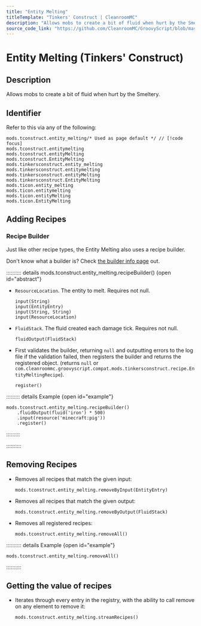 ```yaml
---
title: "Entity Melting"
titleTemplate: "Tinkers' Construct | CleanroomMC"
description: "Allows mobs to create a bit of fluid when hurt by the Smeltery."
source_code_link: "https://github.com/CleanroomMC/GroovyScript/blob/master/src/main/java/com/cleanroommc/groovyscript/compat/mods/tinkersconstruct/EntityMelting.java"
---
```


# Entity Melting (Tinkers' Construct)

## Description

Allows mobs to create a bit of fluid when hurt by the Smeltery.

## Identifier

Refer to this via any of the following:

```groovy:no-line-numbers {1}
mods.tconstruct.entity_melting/* Used as page default */ // [!code focus]
mods.tconstruct.entitymelting
mods.tconstruct.entityMelting
mods.tconstruct.EntityMelting
mods.tinkersconstruct.entity_melting
mods.tinkersconstruct.entitymelting
mods.tinkersconstruct.entityMelting
mods.tinkersconstruct.EntityMelting
mods.ticon.entity_melting
mods.ticon.entitymelting
mods.ticon.entityMelting
mods.ticon.EntityMelting
```


## Adding Recipes

### Recipe Builder

Just like other recipe types, the Entity Melting also uses a recipe builder.

Don't know what a builder is? Check [the builder info page](../../introduction/builder.md) out.

:::::::::: details mods.tconstruct.entity_melting.recipeBuilder() {open id="abstract"}
- `ResourceLocation`. The entity to melt. Requires not null.

    ```groovy:no-line-numbers
    input(String)
    input(EntityEntry)
    input(String, String)
    input(ResourceLocation)
    ```

- `FluidStack`. The fluid created each damage tick. Requires not null.

    ```groovy:no-line-numbers
    fluidOutput(FluidStack)
    ```

- First validates the builder, returning `null` and outputting errors to the log file if the validation failed, then registers the builder and returns the registered object. (returns `null` or `com.cleanroommc.groovyscript.compat.mods.tinkersconstruct.recipe.EntityMeltingRecipe`).

    ```groovy:no-line-numbers
    register()
    ```

::::::::: details Example {open id="example"}
```groovy:no-line-numbers
mods.tconstruct.entity_melting.recipeBuilder()
    .fluidOutput(fluid('iron') * 500)
    .input(resource('minecraft:pig'))
    .register()
```

:::::::::

::::::::::

## Removing Recipes

- Removes all recipes that match the given input:

    ```groovy:no-line-numbers
    mods.tconstruct.entity_melting.removeByInput(EntityEntry)
    ```

- Removes all recipes that match the given output:

    ```groovy:no-line-numbers
    mods.tconstruct.entity_melting.removeByOutput(FluidStack)
    ```

- Removes all registered recipes:

    ```groovy:no-line-numbers
    mods.tconstruct.entity_melting.removeAll()
    ```

:::::::::: details Example {open id="example"}
```groovy:no-line-numbers
mods.tconstruct.entity_melting.removeAll()
```

::::::::::

## Getting the value of recipes

- Iterates through every entry in the registry, with the ability to call remove on any element to remove it:

    ```groovy:no-line-numbers
    mods.tconstruct.entity_melting.streamRecipes()
    ```
